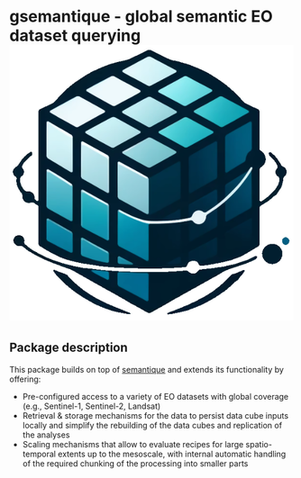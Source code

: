 # gsemantique - global semantic EO dataset querying ![alt text](docs/py_logo.png)

## Package description

This package builds on top of [semantique](https://zgis.github.io/semantique/#) and extends its functionality by offering:
* Pre-configured access to a variety of EO datasets with global coverage (e.g., Sentinel-1, Sentinel-2, Landsat)
* Retrieval & storage mechanisms for the data to persist data cube inputs locally and simplify the rebuilding of the data cubes and replication of the analyses
* Scaling mechanisms that allow to evaluate recipes for large spatio-temporal extents up to the mesoscale, with internal automatic handling of the required chunking of the processing into smaller parts